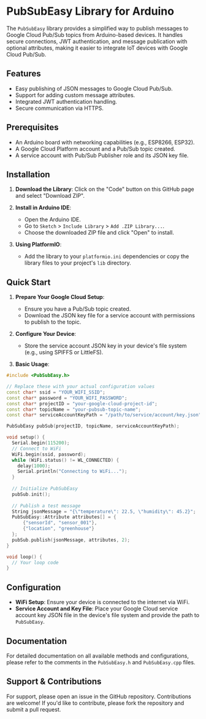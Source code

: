 
# PubSubEasy Library for Arduino

The `PubSubEasy` library provides a simplified way to publish messages to Google Cloud Pub/Sub topics from Arduino-based devices. It handles secure connections, JWT authentication, and message publication with optional attributes, making it easier to integrate IoT devices with Google Cloud Pub/Sub.

## Features

- Easy publishing of JSON messages to Google Cloud Pub/Sub.
- Support for adding custom message attributes.
- Integrated JWT authentication handling.
- Secure communication via HTTPS.

## Prerequisites

- An Arduino board with networking capabilities (e.g., ESP8266, ESP32).
- A Google Cloud Platform account and a Pub/Sub topic created.
- A service account with Pub/Sub Publisher role and its JSON key file.

## Installation

1. **Download the Library**: Click on the "Code" button on this GitHub page and select "Download ZIP".

2. **Install in Arduino IDE**:
    - Open the Arduino IDE.
    - Go to `Sketch` > `Include Library` > `Add .ZIP Library...`.
    - Choose the downloaded ZIP file and click "Open" to install.

3. **Using PlatformIO**:
    - Add the library to your `platformio.ini` dependencies or copy the library files to your project's `lib` directory.

## Quick Start

1. **Prepare Your Google Cloud Setup**:
    - Ensure you have a Pub/Sub topic created.
    - Download the JSON key file for a service account with permissions to publish to the topic.

2. **Configure Your Device**:
    - Store the service account JSON key in your device's file system (e.g., using SPIFFS or LittleFS).

3. **Basic Usage**:

```cpp
#include <PubSubEasy.h>

// Replace these with your actual configuration values
const char* ssid = "YOUR_WIFI_SSID";
const char* password = "YOUR_WIFI_PASSWORD";
const char* projectID = "your-google-cloud-project-id";
const char* topicName = "your-pubsub-topic-name";
const char* serviceAccountKeyPath = "/path/to/service/account/key.json";

PubSubEasy pubSub(projectID, topicName, serviceAccountKeyPath);

void setup() {
  Serial.begin(115200);
  // Connect to WiFi
  WiFi.begin(ssid, password);
  while (WiFi.status() != WL_CONNECTED) {
    delay(1000);
    Serial.println("Connecting to WiFi...");
  }
  
  // Initialize PubSubEasy
  pubSub.init();
  
  // Publish a test message
  String jsonMessage = "{\"temperature\": 22.5, \"humidity\": 45.2}";
  PubSubEasy::Attribute attributes[] = {
      {"sensorId", "sensor_001"},
      {"location", "greenhouse"}
  };
  pubSub.publish(jsonMessage, attributes, 2);
}

void loop() {
  // Your loop code
}
```

## Configuration

- **WiFi Setup**: Ensure your device is connected to the internet via WiFi.
- **Service Account and Key File**: Place your Google Cloud service account key JSON file in the device's file system and provide the path to `PubSubEasy`.

## Documentation

For detailed documentation on all available methods and configurations, please refer to the comments in the `PubSubEasy.h` and `PubSubEasy.cpp` files.

## Support & Contributions

For support, please open an issue in the GitHub repository. Contributions are welcome! If you'd like to contribute, please fork the repository and submit a pull request.

